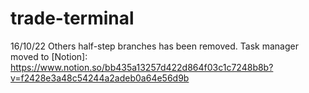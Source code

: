 # trade-terminal

16/10/22 
Others half-step branches has been removed.
Task manager moved to [Notion]: https://www.notion.so/bb435a13257d422d864f03c1c7248b8b?v=f2428e3a48c54244a2adeb0a64e56d9b
